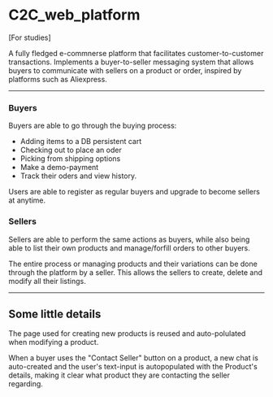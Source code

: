 # C2C_web_platform
[For studies]

A fully fledged e-commnerse platform that facilitates customer-to-customer transactions.
Implements a buyer-to-seller messaging system that allows buyers to communicate with sellers on a product or order, inspired by platforms such as Aliexpress.

---

### Buyers
Buyers are able to go through the buying process:
- Adding items to a DB persistent cart
- Checking out to place an oder
- Picking from shipping options
- Make a demo-payment
- Track their oders and view history.

Users are able to register as regular buyers and upgrade to become sellers at anytime.

### Sellers
Sellers are able to perform the same actions as buyers, while also being able to list their own products and manage/forfill orders to other buyers.

The entire process or managing products and their variations can be done through the platform by a seller.
This allows the sellers to create, delete and modify all their listings.

---

## Some little details

The page used for creating new products is reused and auto-polulated when modifying a product.

When a buyer uses the "Contact Seller" button on a product, a new chat is auto-created and the user's text-input is autopopulated with the Product's details, making it clear what product they are contacting the seller regarding.
